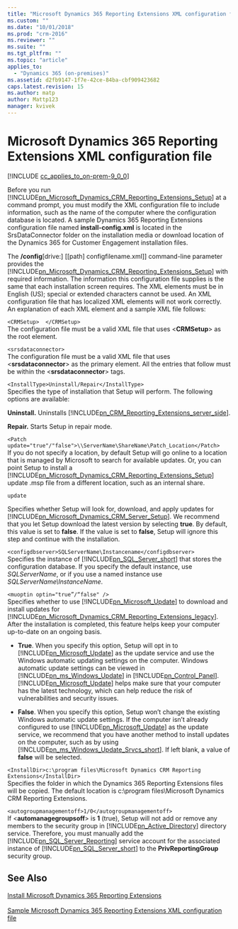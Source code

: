 ```yaml
---
title: "Microsoft Dynamics 365 Reporting Extensions XML configuration file | Microsoft Docs"
ms.custom: ""
ms.date: "10/01/2018"
ms.prod: "crm-2016"
ms.reviewer: ""
ms.suite: ""
ms.tgt_pltfrm: ""
ms.topic: "article"
applies_to: 
  - "Dynamics 365 (on-premises)"
ms.assetid: d2fb9147-1f7e-42ce-84ba-cbf909423682
caps.latest.revision: 15
ms.author: matp
author: Mattp123
manager: kvivek
---
```

# Microsoft Dynamics 365 Reporting Extensions XML configuration file

[!INCLUDE [cc_applies_to_on-prem-9_0_0](../includes/cc_applies_to_on-prem-9_0_0.md)]

Before you run [!INCLUDE[pn_Microsoft_Dynamics_CRM_Reporting_Extensions_Setup](../includes/pn-microsoft-dynamics-crm-reporting-extensions-setup.md)] at a command prompt, you must modify the XML configuration file to include information, such as the name of the computer where the configuration database is located. A sample Dynamics 365 Reporting Extensions configuration file named **install-config.xml** is located in the SrsDataConnector folder on the installation media or download location of the Dynamics 365 for Customer Engagement installation files.  
  
 The **/config**[drive:] [[path] configfilename.xml]] command-line parameter provides the [!INCLUDE[pn_Microsoft_Dynamics_CRM_Reporting_Extensions_Setup](../includes/pn-microsoft-dynamics-crm-reporting-extensions-setup.md)] with required information. The information this configuration file supplies is the same that each installation screen requires. The XML elements must be in English (US); special or extended characters cannot be used. An XML configuration file that has localized XML elements will not work correctly. An explanation of each XML element and a sample XML file follows:  
  
 `<CRMSetup>  </CRMSetup>`  
 The configuration file must be a valid XML file that uses \<**CRMSetup**> as the root element.  
  
 `<srsdataconnector>`  
 The configuration file must be a valid XML file that uses \<**srsdataconnector**> as the primary element. All the entries that follow must be within the \<**srsdataconnector**> tags.  
  
 `<InstallType>Uninstall/Repair</InstallType>`  
 Specifies the type of installation that Setup will perform. The following options are available:  
  
 **Uninstall.** Uninstalls [!INCLUDE[pn_CRM_Reporting_Extensions_server_side](../includes/pn-crm-reporting-extensions-server-side.md)].  
  
 **Repair.** Starts Setup in repair mode.  
  
 `<Patch update="true"/"false">\\ServerName\ShareName\Patch_Location</Patch>`  
 If you do not specify a location, by default Setup will go online to a location that is managed by Microsoft to search for available updates. Or, you can point Setup to install a [!INCLUDE[pn_Microsoft_Dynamics_CRM_Reporting_Extensions_Setup](../includes/pn-microsoft-dynamics-crm-reporting-extensions-setup.md)] update .msp file from a different location, such as an internal share.  
  
 `update`  
  
 Specifies whether Setup will look for, download, and apply updates for [!INCLUDE[pn_Microsoft_Dynamics_CRM_Server_Setup](../includes/pn-microsoft-dynamics-crm-server-setup.md)]. We recommend that you let Setup download the latest version by selecting **true**. By default, this value is set to **false**. If the value is set to **false**, Setup will ignore this step and continue with the installation.  
  
 `<configdbserver>SQLServerName\Instancename</configdbserver>`  
 Specifies the instance of [!INCLUDE[pn_SQL_Server_short](../includes/pn-sql-server-short.md)] that stores the configuration database. If you specify the default instance, use *SQLServerName*, or if you use a named instance use *SQLServerName\InstanceName*.  
  
 `<muoptin optin="true”/“false" />`  
 Specifies whether to use [!INCLUDE[pn_Microsoft_Update](../includes/pn-microsoft-update.md)] to download and install updates for [!INCLUDE[pn_Microsoft_Dynamics_CRM_Reporting_Extensions_legacy](../includes/pn-microsoft-dynamics-crm-reporting-extensions-legacy.md)]. After the installation is completed, this feature helps keep your computer up-to-date on an ongoing basis.  
  
-   **True**. When you specify this option, Setup will opt in to [!INCLUDE[pn_Microsoft_Update](../includes/pn-microsoft-update.md)] as the update service and use the Windows automatic updating settings on the computer. Windows automatic update settings can be viewed in [!INCLUDE[pn_ms_Windows_Update](../includes/pn-ms-windows-update.md)] in [!INCLUDE[pn_Control_Panel](../includes/pn-control-panel.md)]. [!INCLUDE[pn_Microsoft_Update](../includes/pn-microsoft-update.md)] helps make sure that your computer has the latest technology, which can help reduce the risk of vulnerabilities and security issues.  
  
-   **False**. When you specify this option, Setup won’t change the existing Windows automatic update settings. If the computer isn’t already configured to use [!INCLUDE[pn_Microsoft_Update](../includes/pn-microsoft-update.md)] as the update service, we recommend that you have another method to install updates on the computer, such as by using [!INCLUDE[pn_ms_Windows_Update_Srvcs_short](../includes/pn-ms-windows-update-srvcs-short.md)]. If left blank, a value of **false** will be selected.  
  
 `<InstallDir>c:\program files\Microsoft Dynamics CRM Reporting Extensions</InstallDir>`  
 Specifies the folder in which the Dynamics 365 Reporting Extensions files will be copied. The default location is c:\program files\Microsoft Dynamics CRM Reporting Extensions.  
  
 `<autogroupmanagementoff>1/0</autogroupmanagementoff>`  
 If \<**automanagegroupsoff**> is **1** (true), Setup will not add or remove any members to the security group in [!INCLUDE[pn_Active_Directory](../includes/pn-active-directory.md)] directory service. Therefore, you must manually add the [!INCLUDE[pn_SQL_Server_Reporting](../includes/pn-sql-server-reporting.md)] service account for the associated instance of [!INCLUDE[pn_SQL_Server_short](../includes/pn-sql-server-short.md)] to the **PrivReportingGroup** security group.  
  
## See Also  
 [Install Microsoft Dynamics 365 Reporting Extensions](install-dynamics-365-reporting-extensions-command.md) </br>  
 [Sample Microsoft Dynamics 365 Reporting Extensions XML configuration file](sample-dynamics-365-reporting-extensions-xml-config-file.md)

